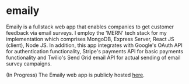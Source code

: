 # emaily
Emaily is a fullstack web app that enables companies to get customer feedback via email surveys.  I employ the 'MERN' tech stack for my implementation which comprises MongoDB, Express Server, React JS (client), Node JS.  In addition, this app integrates with Google's OAuth API for authentication functionality, Stripe's payments API for basic payments functionality and Twilio's Send Grid email API for actual sending of email survey campaigns.

(In Progress) The Emaily web app is publicly hosted [here](https://calm-fjord-85714.herokuapp.com/).
